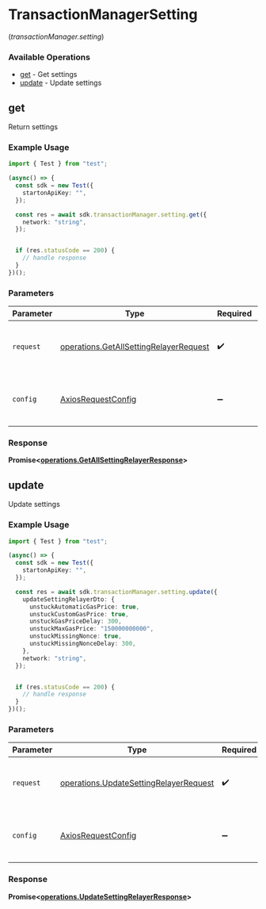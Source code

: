 # TransactionManagerSetting
(*transactionManager.setting*)

### Available Operations

* [get](#get) - Get settings
* [update](#update) - Update settings

## get

Return settings

### Example Usage

```typescript
import { Test } from "test";

(async() => {
  const sdk = new Test({
    startonApiKey: "",
  });

  const res = await sdk.transactionManager.setting.get({
    network: "string",
  });


  if (res.statusCode == 200) {
    // handle response
  }
})();
```

### Parameters

| Parameter                                                                                        | Type                                                                                             | Required                                                                                         | Description                                                                                      |
| ------------------------------------------------------------------------------------------------ | ------------------------------------------------------------------------------------------------ | ------------------------------------------------------------------------------------------------ | ------------------------------------------------------------------------------------------------ |
| `request`                                                                                        | [operations.GetAllSettingRelayerRequest](../../models/operations/getallsettingrelayerrequest.md) | :heavy_check_mark:                                                                               | The request object to use for the request.                                                       |
| `config`                                                                                         | [AxiosRequestConfig](https://axios-http.com/docs/req_config)                                     | :heavy_minus_sign:                                                                               | Available config options for making requests.                                                    |


### Response

**Promise<[operations.GetAllSettingRelayerResponse](../../models/operations/getallsettingrelayerresponse.md)>**


## update

Update settings

### Example Usage

```typescript
import { Test } from "test";

(async() => {
  const sdk = new Test({
    startonApiKey: "",
  });

  const res = await sdk.transactionManager.setting.update({
    updateSettingRelayerDto: {
      unstuckAutomaticGasPrice: true,
      unstuckCustomGasPrice: true,
      unstuckGasPriceDelay: 300,
      unstuckMaxGasPrice: "150000000000",
      unstuckMissingNonce: true,
      unstuckMissingNonceDelay: 300,
    },
    network: "string",
  });


  if (res.statusCode == 200) {
    // handle response
  }
})();
```

### Parameters

| Parameter                                                                                        | Type                                                                                             | Required                                                                                         | Description                                                                                      |
| ------------------------------------------------------------------------------------------------ | ------------------------------------------------------------------------------------------------ | ------------------------------------------------------------------------------------------------ | ------------------------------------------------------------------------------------------------ |
| `request`                                                                                        | [operations.UpdateSettingRelayerRequest](../../models/operations/updatesettingrelayerrequest.md) | :heavy_check_mark:                                                                               | The request object to use for the request.                                                       |
| `config`                                                                                         | [AxiosRequestConfig](https://axios-http.com/docs/req_config)                                     | :heavy_minus_sign:                                                                               | Available config options for making requests.                                                    |


### Response

**Promise<[operations.UpdateSettingRelayerResponse](../../models/operations/updatesettingrelayerresponse.md)>**

